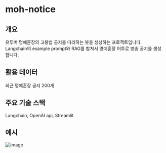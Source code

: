 # moh-notice

## 개요
유투버 명예훈장의 고봉밥 공지를 따라하는 봇을 생성하는 프로젝트입니다.   
Langchain의 example prompt와 RAG를 합쳐서 명예훈장 어투로 방송 공지를 생성합니다.  

## 활용 데이터 
최근 명예훈장 공지 200개

## 주요 기술 스택 
Langchain, OpenAI api, Streamlit

## 예시
![image](https://github.com/user-attachments/assets/c8f25c84-abc6-43a0-84f9-931a8e696aec)
